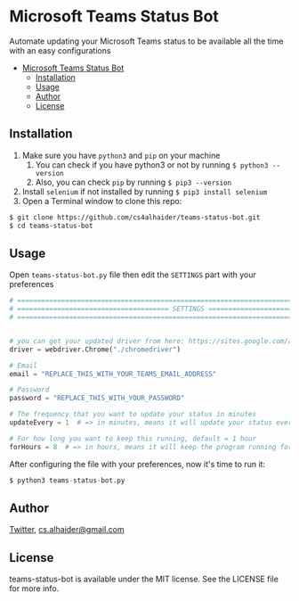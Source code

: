# Microsoft Teams Status Bot

Automate updating your Microsoft Teams status to be available all the time with an easy configurations

- [Microsoft Teams Status Bot](#microsoft-teams-status-bot)
  - [Installation](#installation)
  - [Usage](#usage)
  - [Author](#author)
  - [License](#license)

## Installation

1. Make sure you have `python3` and `pip` on your machine
   1. You can check if you have python3 or not by running `$ python3 --version`
   2. Also, you can check `pip` by running `$ pip3 --version`
2. Install `selenium` if not installed by running `$ pip3 install selenium`
3. Open a Terminal window to clone this repo:

```bash
$ git clone https://github.com/cs4alhaider/teams-status-bot.git
$ cd teams-status-bot
```

## Usage

Open `teams-status-bot.py` file then edit the `SETTINGS` part with your preferences

```python
# ======================================================================================== #
# ====================================== SETTINGS ======================================== #
# ======================================================================================== #


# you can get your updated driver from here: https://sites.google.com/a/chromium.org/chromedriver/downloads
driver = webdriver.Chrome("./chromedriver")

# Email
email = "REPLACE_THIS_WITH_YOUR_TEAMS_EMAIL_ADDRESS"

# Password
password = "REPLACE_THIS_WITH_YOUR_PASSWORD"

# The frequency that you want to update your status in minutes
updateEvery = 1  # => in minutes, means it will update your status ever one minute

# For how long you want to keep this running, default = 1 hour
forHours = 8  # => in hours, means it will keep the program running for 8 hours

```

After configuring the file with your preferences, now it's time to run it:

```python
$ python3 teams-status-bot.py

```

## Author

[Twitter](https://twitter.com/cs4alhaider), cs.alhaider@gmail.com

## License

teams-status-bot is available under the MIT license. See the LICENSE file for more info.

